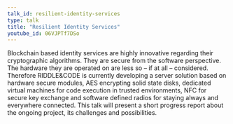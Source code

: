 ```yaml
---
talk_id: resilient-identity-services
type: talk
title: "Resilient Identity Services"
youtube_id: 06VJPTf7DSo
---
```


Blockchain based identity services are highly innovative regarding their cryptographic algorithms. They are secure from the software perspective. The hardware they are operated on are less so – if at all – considered. Therefore RIDDLE&CODE is currently developing a server solution based on hardware secure modules, AES encrypting solid state disks, dedicated virtual machines for code execution in trusted environments, NFC for secure key exchange and software defined radios for staying always and everywhere connected. This talk will present a short progress report about the ongoing project, its challenges and possibilities. 
